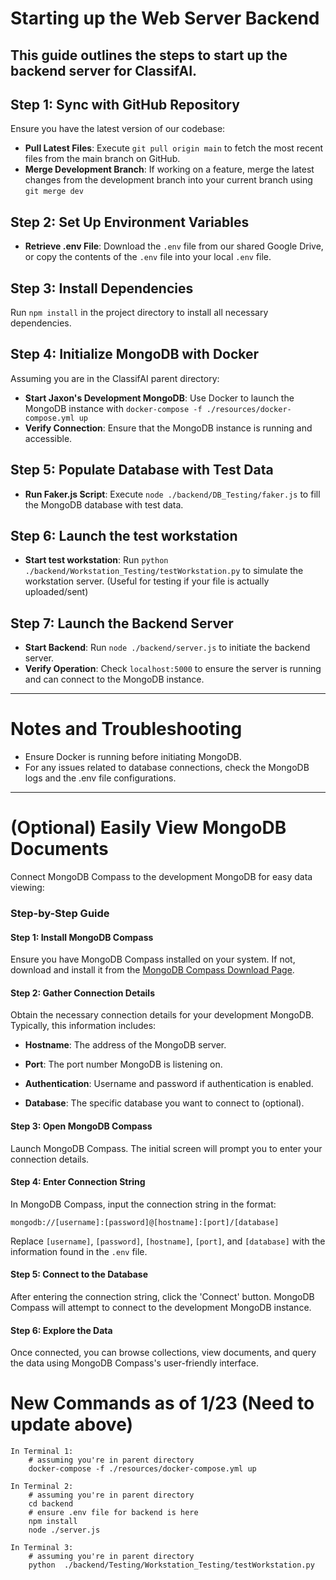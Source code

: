 
# Starting up the Web Server Backend

This guide outlines the steps to start up the backend server for ClassifAI.
---

## Step 1: Sync with GitHub Repository
Ensure you have the latest version of our codebase:

- **Pull Latest Files**: Execute `git pull origin main` to fetch the most recent files from the main branch on GitHub.
- **Merge Development Branch**: If working on a feature, merge the latest changes from the development branch into your current branch using `git merge dev`

## Step 2: Set Up Environment Variables
- **Retrieve .env File**: Download the `.env` file from our shared Google Drive, or copy the contents of the `.env` file into your local `.env` file.

## Step 3: Install Dependencies
Run `npm install` in the project directory to install all necessary dependencies.

## Step 4: Initialize MongoDB with Docker
Assuming you are in the ClassifAI parent directory:

- **Start Jaxon's Development MongoDB**: Use Docker to launch the MongoDB instance with `docker-compose -f ./resources/docker-compose.yml up`
- **Verify Connection**: Ensure that the MongoDB instance is running and accessible.

## Step 5: Populate Database with Test Data
- **Run Faker.js Script**: Execute `node ./backend/DB_Testing/faker.js` to fill the MongoDB database with test data.

## Step 6: Launch the test workstation
- **Start test workstation**: Run `python ./backend/Workstation_Testing/testWorkstation.py` to simulate the workstation server. (Useful for testing if your file is actually uploaded/sent)

## Step 7: Launch the Backend Server
- **Start Backend**: Run `node ./backend/server.js` to initiate the backend server.
- **Verify Operation**: Check `localhost:5000` to ensure the server is running and can connect to the MongoDB instance.
--- 

# Notes and Troubleshooting
- Ensure Docker is running before initiating MongoDB.
- For any issues related to database connections, check the MongoDB logs and the .env file configurations.
---

# (Optional) Easily View MongoDB Documents

Connect MongoDB Compass to the development MongoDB for easy data viewing:

### Step-by-Step Guide

#### Step 1: Install MongoDB Compass
Ensure you have MongoDB Compass installed on your system. If not, download and install it from the [MongoDB Compass Download Page](https://www.mongodb.com/try/download/compass).

#### Step 2: Gather Connection Details
Obtain the necessary connection details for your development MongoDB. Typically, this information includes:

- **Hostname**: The address of the MongoDB server.

- **Port**: The port number MongoDB is listening on.

- **Authentication**: Username and password if authentication is enabled.

- **Database**: The specific database you want to connect to (optional).

#### Step 3: Open MongoDB Compass
Launch MongoDB Compass. The initial screen will prompt you to enter your connection details.

#### Step 4: Enter Connection String
In MongoDB Compass, input the connection string in the format:

```
mongodb://[username]:[password]@[hostname]:[port]/[database]
```

Replace `[username]`, `[password]`, `[hostname]`, `[port]`, and `[database]` with the information found in the `.env` file.

#### Step 5: Connect to the Database
After entering the connection string, click the 'Connect' button. MongoDB Compass will attempt to connect to the development MongoDB instance.

#### Step 6: Explore the Data
Once connected, you can browse collections, view documents, and query the data using MongoDB Compass's user-friendly interface.



# New Commands as of 1/23 (Need to update above)
```
In Terminal 1:
	# assuming you're in parent directory
	docker-compose -f ./resources/docker-compose.yml up

In Terminal 2:	
	# assuming you're in parent directory
	cd backend
	# ensure .env file for backend is here
	npm install
	node ./server.js
	
In Terminal 3:	
	# assuming you're in parent directory
	python  ./backend/Testing/Workstation_Testing/testWorkstation.py

```
